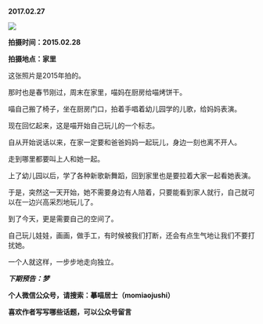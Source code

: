 
          
**2017.02.27**

![](https://pic3.zhimg.com/v2-c95255ea527e8c9cdc29f5ab3af83fea.jpg)


**拍摄时间：2015.02.28**

**拍摄地点：家里**

这张照片是2015年拍的。

那时也是春节刚过，周末在家里，喵妈在厨房给喵烤饼干。

喵自己搬了椅子，坐在厨房门口，拍着手唱着幼儿园学的儿歌，给妈妈表演。

现在回忆起来，这是喵开始自己玩儿的一个标志。

自从开始说话以来，在家一定要和爸爸妈妈一起玩儿，身边一刻也离不开人。

走到哪里都要叫上人和她一起。

上了幼儿园以后，学了各种新歌新舞蹈，回到家里也是要拉着大家一起看她表演。

于是，突然这一天开始，她不需要身边有人陪着，只要能看到家人就行，自己就可以在一边兴高采烈地玩儿了。

到了今天，更是需要自己的空间了。

自己玩儿娃娃，画画，做手工，有时候被我们打断，还会有点生气地让我们不要打扰她。

一个人就这样，一步步地走向独立。


***下期预告：梦***


**个人微信公众号，请搜索：摹喵居士（momiaojushi）**

**喜欢作者写写哪些话题，可以公众号留言**

        